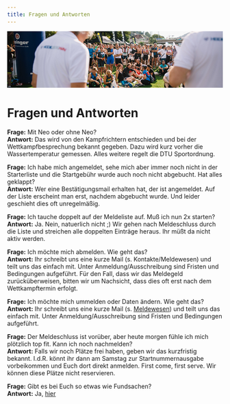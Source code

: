 ```yaml
---
title: Fragen und Antworten
---
```


![Fragen und Antworten](/img/banner/Fragen_und_Antworten.png)

# Fragen und Antworten

**Frage:** Mit Neo oder ohne Neo?  
**Antwort:** Das wird von den Kampfrichtern entschieden und bei der Wettkampfbesprechung bekannt gegeben. Dazu wird kurz vorher die Wassertemperatur gemessen. Alles weitere regelt die DTU Sportordnung.

  **Frage:** Ich habe mich angemeldet, sehe mich aber immer noch nicht in der Starterliste und die Startgebühr wurde auch noch nicht abgebucht. Hat alles geklappt?  
  **Antwort:** Wer eine Bestätigungsmail erhalten hat, der ist angemeldet. Auf der Liste erscheint man erst, nachdem abgebucht wurde. Und leider geschieht dies oft unregelmäßig.

  **Frage:** Ich tauche doppelt auf der Meldeliste auf. Muß ich nun 2x starten?  
  **Antwort:** Ja. Nein, natuerlich nicht ;) Wir gehen nach Meldeschluss durch die Liste und streichen alle doppelten Einträge heraus. Ihr müßt da nicht aktiv werden.

  **Frage:** Ich möchte mich abmelden. Wie geht das?  
  **Antwort:** Ihr schreibt uns eine kurze Mail (s. Kontakte/Meldewesen) und teilt uns das einfach mit. Unter Anmeldung/Ausschreibung sind Fristen und Bedingungen aufgeführt. Für den Fall, dass wir das Meldegeld zurücküberweisen, bitten wir um Nachsicht, dass dies oft erst nach dem Wettkampftermin erfolgt.

  **Frage:** Ich möchte mich ummelden oder Daten ändern. Wie geht das?  
  **Antwort:** Ihr schreibt uns eine kurze Mail (s. [Meldewesen](/Kontakt/Orga)) und teilt uns das einfach mit. Unter Anmeldung/Ausschreibung sind Fristen und Bedingungen aufgeführt.

  **Frage:** Der Meldeschluss ist vorüber, aber heute morgen fühle ich mich plötzlich top fit. Kann ich noch nachmelden?  
  **Antwort:** Falls wir noch Plätze frei haben, geben wir das kurzfristig bekannt. I.d.R. könnt ihr dann am Samstag zur Startnummernausgabe vorbeikommen und Euch dort direkt anmelden. First come, first serve. Wir können diese Plätze nicht reservieren.

  **Frage:** Gibt es bei Euch so etwas wie Fundsachen?  
  **Antwort:** Ja, [hier](https://www.heidelbergman.de/rund-um/fragen-und-antworten/9-rund-um/96-fundsachen)


 
